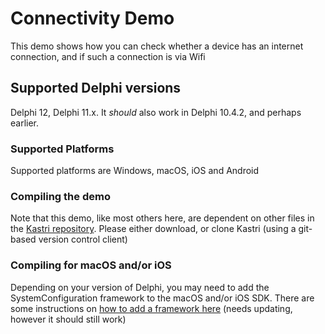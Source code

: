 # Connectivity Demo

This demo shows how you can check whether a device has an internet connection, and if such a connection is via Wifi

## Supported Delphi versions

Delphi 12, Delphi 11.x. It _should_ also work in Delphi 10.4.2, and perhaps earlier.

### Supported Platforms

Supported platforms are Windows, macOS, iOS and Android

### Compiling the demo

Note that this demo, like most others here, are dependent on other files in the [Kastri repository](https://github.com/DelphiWorlds/Kastri). Please either download, or clone Kastri (using a git-based version control client) 

### Compiling for macOS and/or iOS

Depending on your version of Delphi, you may need to add the SystemConfiguration framework to the macOS and/or iOS SDK. There are some instructions on [how to add a framework here](https://delphiworlds.com/2013/10/adding-other-ios-frameworks-to-the-sdk-manager) (needs updating, however it should still work)

